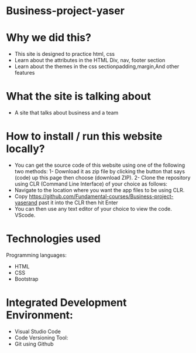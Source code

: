 # Business-project-yaser

# Why we did this?
- This site is designed to practice html, css
- Learn about the attributes in the HTML Div, nav, footer section
- Learn about the themes in the css sectionpadding,margin,And other features
# What the site is talking about
- A site that talks about business and a team
# How to install / run this website locally?
 - You can get the source code of this website using one of the following two methods:
  1- Download it as zip file by clicking the button that says (code) up this page then choose (download ZIP).
  2- Clone the repository using CLR (Command Line Interface) of your choice as follows:
  - Navigate to the location where you want the app files to be using CLR.
  - Copy https://github.com/Fundamental-courses/Business-project-yaserand past it into the CLR then hit Enter 
 - You can then use any text editor of your choice to view the code. VScode.
# Technologies used
Programming languages:
- HTML
- CSS
- Bootstrap
# Integrated Development Environment:
- Visual Studio Code
- Code Versioning Tool:
- Git using Github



